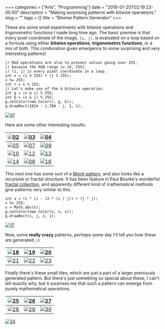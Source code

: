 +++
categories = ["Arts", "Programming"]
date = "2019-01-20T02:19:23-05:00"
description = "Making surprising patterns with bitwise operations."
slug = ""
tags = []
title = "Bitwise Pattern Generator"
+++

These are some small experiments with bitwise operations and trigonometric functions I made long time ago. The basic premise is that every pixel coordinate of the image, `(i, j)`, is evaluated on a loop based on a formula using either **bitwise operations**, **trigonometric functions**, or a mix of both. This combination gives emergence to some surprising and very interesting patterns!

```
// Mod operations are also to prevent values going over 255,
// because the RGB range is [0, 255].
// (i, j) is every pixel coordinate in a loop.
int x = (i % 255) + (j % 255);
x %= 255;
int r = x % 255;
// Let's make use of the & bitwise operation.
int g = (x & i) % 255;
int b = (x & j) % 255; 
g.setColor(new Color(r, g, b));
g.drawRect(1024 - i,780 - j, 1, 1);
```
[![01]][01]

Here are some other interesting results:

|[![02]][02]|[![03]][03]|[![04]][04]|
|----|----|----|
|[![05]][05]|[![07]][07]|[![09]][09]|
|[![10]][10]|[![12]][12]|[![13]][13]|
|[![14]][14]|[![06]][06]|[![16]][16]|

This next one has some sort of a [Moiré pattern](https://en.wikipedia.org/wiki/Moir%C3%A9_pattern), and also looks like a recursive or fractal structure. It has been feature in Paul Bourke's wonderful [fractal collection](http://paulbourke.net/fractals/circlesquares/), and apparently different kind of mathematical methods give patterns very similar to this. 
```
int x = (i * i) - (2 * (i | j)) + (j * j);
x %= 255;
x = Math.abs(x);
g.setColor(new Color(x, x, x));
g.drawRect(i, j, 1, 1);
```

[![17]][17]

Now, some **really crazy** patterns, _perhaps_ some day I'll tell you how these are generated ;-)

|[![18]][18]|[![19]][19]|[![20]][20]|
|----|----|----|
|[![21]][21]|[![22]][22]|[![23]][23]|

Finally there's these small tiles, which are just a part of a larger previously generated pattern. But there's just something so special about these, I can't tell exactly why, but it surprises me that such a pattern can emerge from purely mathematical operations.

|[![25]][25]|[![26]][26]|[![27]][27]|
|----|----|----|
|[![28]][28]|[![29]][29]|[![30]][30]|

[![24]][24]

[01]: https://i.imgur.com/IAD0lD7.jpg "Bitwise Pattern Generator"

[02]: https://i.imgur.com/BEp1pQs.jpg "Bitwise Pattern Generator"
[03]: https://i.imgur.com/FQbKUje.jpg "Bitwise Pattern Generator"
[04]: https://i.imgur.com/4FCQolo.jpg "Bitwise Pattern Generator"
[05]: https://i.imgur.com/dGGLFHX.jpg "Bitwise Pattern Generator"
[06]: https://i.imgur.com/G1qPxIB.jpg "Bitwise Pattern Generator"
[07]: https://i.imgur.com/bJKH6vj.jpg "Bitwise Pattern Generator"
[08]: https://i.imgur.com/wvNOFu8.jpg "Bitwise Pattern Generator"
[09]: https://i.imgur.com/HwHEv86.jpg "Bitwise Pattern Generator"
[10]: https://i.imgur.com/FN2YRqX.jpg "Bitwise Pattern Generator"
[11]: https://i.imgur.com/Y6YZFfk.jpg "Bitwise Pattern Generator"
[12]: https://i.imgur.com/TcPxUEm.jpg "Bitwise Pattern Generator"
[13]: https://i.imgur.com/mr8Uwl3.jpg "Bitwise Pattern Generator"
[14]: https://i.imgur.com/z4P7lhR.jpg "Bitwise Pattern Generator"
[15]: https://i.imgur.com/FQbKUje.jpg "Bitwise Pattern Generator"
[16]: https://i.imgur.com/CX6ZbQX.jpg "Bitwise Pattern Generator"

[17]: https://i.imgur.com/EUxTKPG.jpg "Bitwise Pattern Generator"

[18]: https://i.imgur.com/uyuR4x1.png "Bitwise Pattern Generator"
[19]: https://i.imgur.com/XcQXdnx.png "Bitwise Pattern Generator"
[20]: https://i.imgur.com/7Y45Cmq.png "Bitwise Pattern Generator"

[21]: https://i.imgur.com/t03dc4L.png "Bitwise Pattern Generator"
[22]: https://i.imgur.com/cY5ea0y.jpg "Bitwise Pattern Generator"
[23]: https://i.imgur.com/duJSw3W.png "Bitwise Pattern Generator"

[24]: https://i.imgur.com/74lsC87.png "Bitwise Pattern Generator"

[25]: https://i.imgur.com/AzkH0rT.png "Bitwise Pattern Generator"
[26]: https://i.imgur.com/MEwV9Aa.png "Bitwise Pattern Generator"
[27]: https://i.imgur.com/GYoItR8.png "Bitwise Pattern Generator"
[28]: https://i.imgur.com/tbZTmUz.png "Bitwise Pattern Generator"
[29]: https://i.imgur.com/a1Ge1uN.png "Bitwise Pattern Generator"
[30]: https://i.imgur.com/DRr80cL.png "Bitwise Pattern Generator"
